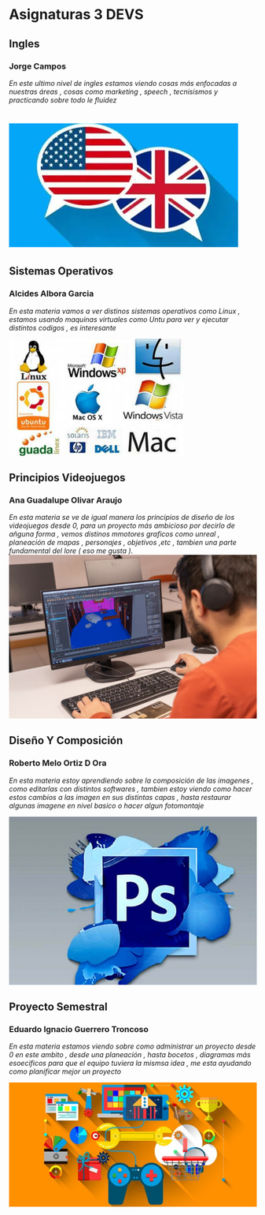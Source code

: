 # Asignaturas 3 DEVS




 ## Ingles
 ### Jorge Campos 

 _En este ultimo nivel de ingles estamos viendo cosas más enfocadas a nuestras áreas , cosas como marketing , speech , tecnisismos y practicando sobre todo le fluidez_

![Inglés](../assets/Ingles.png)
=======
 ## Sistemas Operativos
 ### Alcides Albora Garcia 

 _En esta materia vamos a ver distinos sistemas operativos como Linux , estamos usando maquinas virtuales como Untu para ver y ejecutar distintos codigos  , es interesante_

 ![Sistemas](/assets/sistemas.png)
 

## Principios Videojuegos
### Ana Guadalupe Olivar Araujo

_En esta materia se ve de igual manera los principios de diseño de los videojuegos desde 0, para un proyecto más ambicioso por decirlo de añguna forma , vemos distinos mmotores graficos como unreal , planeación de mapas , personajes , objetivos ,etc , tambien una parte fundamental del lore ( eso me gusta )._
 ![Principios Videojuegos](/assets/principios.png) 

 ## Diseño Y Composición
 ### Roberto Melo Ortiz D Ora

 _En esta materia estoy aprendiendo sobre la composición de las imagenes , como editarlas con distintos softwares , tambien estoy viendo como hacer estos cambios a las imagen en sus distintas capas , hasta restaurar algunas imagene en nivel basico o hacer algun fotomontaje_ 

  ![Dieño](../assets/dycimagen.png)


 ## Proyecto Semestral

 ### Eduardo Ignacio Guerrero Troncoso

 _En esta materia estamos viendo sobre como administrar un proyecto desde 0 en este ambito , desde una planeación , hasta bocetos , diagramas más esoecificos para que el equipo tuviera la mismsa idea , me esta ayudando como planificar mejor un proyecto_

 ![Proyecto_Semestral](/assets/proyectosemestral.png)
 


